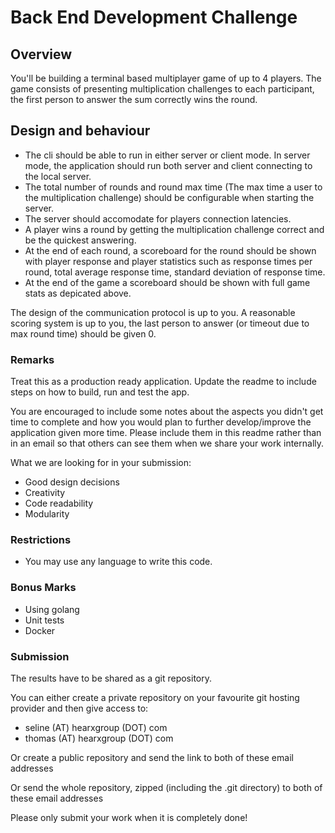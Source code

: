 # Back End Development Challenge

## Overview
You'll be building a terminal based multiplayer game of up to 4 players. The game consists of presenting multiplication challenges to each participant, the first person to answer the sum correctly wins the round.

## Design and behaviour

- The cli should be able to run in either server or client mode. In server mode, the application should run both server and client connecting to the local server.
- The total number of rounds and round max time (The max time a user to the multiplication challenge) should be configurable when starting the server. 
- The server should accomodate for players connection latencies.
- A player wins a round by getting the multiplication challenge correct and be the quickest answering.
- At the end of each round, a scoreboard for the round should be shown with player response and player statistics such as response times per round, total average response time, standard deviation of response time. 
- At the end of the game a scoreboard should be shown with full game stats as depicated above. 

The design of the communication protocol is up to you. A reasonable scoring system is up to you, the last person to answer (or timeout due to max round time) should be given 0.  

### Remarks 

Treat this as a production ready application. Update the readme to include steps on how to build, run and test the app. 

You are encouraged to include some notes about the aspects you didn't get time to complete and how you would plan to further develop/improve the application given more time. Please include them in this readme rather than in an email so that others can see them when we share your work internally.

What we are looking for in your submission:

- Good design decisions
- Creativity
- Code readability
- Modularity 

### Restrictions
- You may use any language to write this code.

### Bonus Marks
- Using golang
- Unit tests
- Docker

### Submission 
The results have to be shared as a git repository.

You can either create a private repository on your favourite git hosting provider and then give access to:

- seline (AT) hearxgroup (DOT) com
- thomas (AT) hearxgroup (DOT) com

Or create a public repository and send the link to both of these email addresses

Or send the whole repository, zipped (including the .git directory) to both of these email addresses

Please only submit your work when it is completely done!
